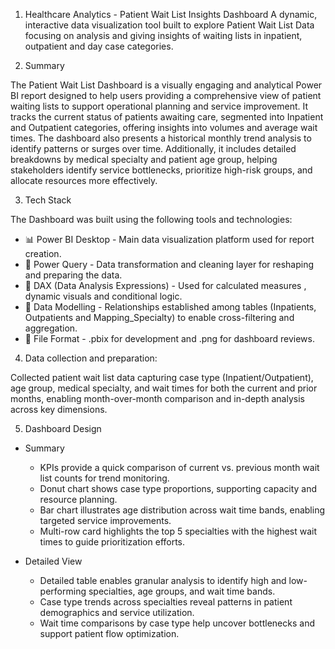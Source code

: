 1. Healthcare Analytics - Patient Wait List Insights Dashboard
   A dynamic, interactive data visualization tool built to explore Patient Wait List Data focusing on analysis and giving insights of waiting lists in inpatient,      outpatient and day case categories.

2. Summary

The Patient Wait List Dashboard is a visually engaging and analytical Power BI report designed to help users providing a comprehensive view of patient waiting lists to support operational planning and service improvement. It tracks the current status of patients awaiting care, segmented into Inpatient and Outpatient categories, offering insights into volumes and average wait times. The dashboard also presents a historical monthly trend analysis to identify patterns or surges over time. Additionally, it includes detailed breakdowns by medical specialty and patient age group, helping stakeholders identify service bottlenecks, prioritize high-risk groups, and allocate resources more effectively.

3. Tech Stack

The Dashboard was built using the following tools and technologies:
* 📊 Power BI Desktop - Main data visualization platform used for report creation.
* 📂 Power Query - Data transformation and cleaning layer for reshaping and preparing the data.
* 🧠 DAX (Data Analysis Expressions) - Used for calculated measures , dynamic visuals and conditional logic.
* 📝 Data Modelling - Relationships established among tables (Inpatients, Outpatients and Mapping_Specialty) to enable cross-filtering and aggregation.
* 📁 File Format - .pbix for development and .png for dashboard reviews.

4. Data collection and preparation:

Collected patient wait list data capturing case type (Inpatient/Outpatient), age group, medical specialty, and wait times for both the current and prior months, enabling month-over-month comparison and in-depth analysis across key dimensions.

5. Dashboard Design
   
- Summary
   * KPIs provide a quick comparison of current vs. previous month wait list counts for trend monitoring.
   * Donut chart shows case type proportions, supporting capacity and resource planning.
   * Bar chart illustrates age distribution across wait time bands, enabling targeted service improvements.
   * Multi-row card highlights the top 5 specialties with the highest wait times to guide prioritization efforts.

- Detailed View
  * Detailed table enables granular analysis to identify high and low-performing specialties, age groups, and wait time bands.
  * Case type trends across specialties reveal patterns in patient demographics and service utilization.
  * Wait time comparisons by case type help uncover bottlenecks and support patient flow optimization.
